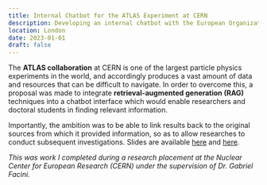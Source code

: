```yaml
---
title: Internal Chatbot for the ATLAS Experiment at CERN
description: Developing an internal chatbot with the European Organization for Nuclear Research under the supervision of Dr. Gabriel Facini.
location: London 
date: 2023-01-01
draft: false
---
```


The **ATLAS collaboration** at CERN is one of the largest particle physics experiments in the world, and accordingly produces a vast amount of data and resources that can be difficult to navigate. In order to overcome this, a proposal was made to integrate **retrieval-augmented generation (RAG)** techniques into a chatbot interface which would enable researchers and doctoral students in finding relevant information.

Importantly, the ambition was to be able to link results back to the original sources from which it provided information, so as to allow researches to conduct subsequent investigations. Slides are available [here](https://indico.cern.ch/event/1395528/contributions/5877957/attachments/2833825/4951736/chATLAS%20IML%20Meeting%20(1).pdf) and [here](https://indico.bnl.gov/event/19560/contributions/83300/attachments/51306/87732/Chatlas%20Overview.pdf).

_This was work I completed during a research placement at the Nuclear Center for European Research (CERN) under the supervision of Dr. Gabriel Facini._
